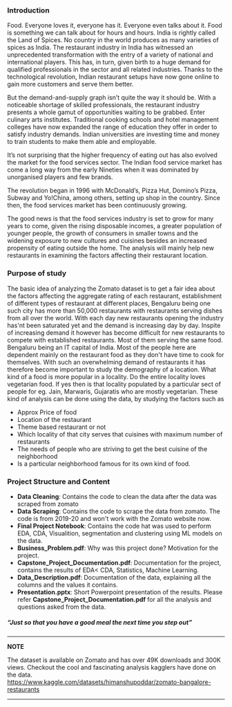 ### Introduction

Food. Everyone loves it, everyone has it. Everyone even talks about it. Food is something we can talk about for hours and hours. India is rightly called the Land of Spices. No country in the world produces as many varieties of spices as India. The restaurant industry in India has witnessed an unprecedented transformation with the entry of a variety of national and international players. This has, in turn, given birth to a huge demand for qualified professionals in the sector and all related industries. Thanks to the technological revolution, Indian restaurant setups have now gone online to gain more customers and serve them better.

But the demand-and-supply graph isn’t quite the way it should be. With a noticeable shortage of skilled professionals, the restaurant industry presents a whole gamut of opportunities waiting to be grabbed. Enter culinary arts institutes. Traditional cooking schools and hotel management colleges have now expanded the range of education they offer in order to satisfy industry demands. Indian universities are investing time and money to train students to make them able and employable. 

It’s not surprising that the higher frequency of eating out has also evolved the market for the food services sector. The Indian food service market has come a long way from the early Nineties when it was dominated by unorganised players and few brands.

The revolution began in 1996 with McDonald’s, Pizza Hut, Domino’s Pizza, Subway and Yo!China, among others, setting up shop in the country. Since then, the food services market has been continuously growing.

The good news is that the food services industry is set to grow for many years to come, given the rising disposable incomes, a greater population of younger people, the growth of consumers in smaller towns and the widening exposure to new cultures and cuisines besides an increased propensity of eating outside the home. The analysis will mainly help new restaurants in examining the factors affecting their restaurant location.

### Purpose of study

The basic idea of analyzing the Zomato dataset is to get a fair idea about the factors affecting the aggregate rating of each restaurant, establishment of different types of restaurant at different places, Bengaluru being one such city has more than 50,000 restaurants with restaurants serving dishes from all over the world. With each day new restaurants opening the industry has'nt been saturated yet and the demand is increasing day  by day. Inspite of increasing demand it however has become difficult for new restaurants to compete with established restaurants. Most of them serving the same food. Bengaluru being an IT capital of India. Most of the people here are dependent mainly on the restaurant food as they don't have time to cook for themselves. With such an overwhelming demand of restaurants it has therefore become important to study the demography of a location. What kind of a food is more popular in a locality. Do the entire locality loves vegetarian food. If yes then is that locality populated by a particular sect of people for eg. Jain, Marwaris, Gujaratis who are mostly vegetarian. These kind of analysis can be done using the data, by studying the factors such as

<ul>
  <li>Approx Price of food</li>
  <li>Location of the restaurant</li>
  <li>Theme based restaurant or not</li>
  <li>Which locality of that city serves that cuisines with maximum number of restaurants</li>
  <li>The needs of people who are striving to get the best cuisine of the neighborhood</li>
  <li>Is a particular neighborhood famous for its own kind of food.</li>
</ul>

### Project Structure and Content
<ul>
  <li><b>Data Cleaning</b>: Contains the code to clean the data after the data was scraped from zomato</li>
  <li><b>Data Scraping</b>: Contains the code to scrape the data from zomato. The code is from 2019-20 and won't work with the Zomato website now.</li>
  <li><b>Final Project Notebook</b>: Contains the code hat was used to perform EDA, CDA, Visualition, segmentation and clustering using ML models on the data.</li>
  <li><b>Business_Problem.pdf</b>: Why was this project done? Motivation for the project.</li>
  <li><b>Capstone_Project_Documentation.pdf</b>: Documentation for the project, contains the results of EDA< CDA, Statistics, Machine Learning.</li>
  <li><b>Data_Description.pdf</b>: Documentation of the data, explaining all the columns and the values it contains.</li>
  <li><b>Presentation.pptx</b>: Short Powerpoint presentation of the results. Please refer <b>Capstone_Project_Documentation.pdf</b> for all the analysis and questions asked from the data.</li>  
</ul>

##### “Just so that you have a good meal the next time you step out”

---
**NOTE**

The dataset is available on Zomato and has over 49K downloads and 300K views. Checkout the cool and fascinating analysis kagglers have done on the data.<br>
https://www.kaggle.com/datasets/himanshupoddar/zomato-bangalore-restaurants

---
